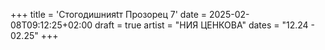 +++
title = 'Стогодишнияtт Прозорец 7'
date = 2025-02-08T09:12:25+02:00
draft = true
artist = "НИЯ ЦЕНКОВА"
dates = "12.24 - 02.25"
+++

